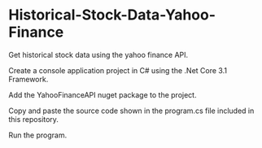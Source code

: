 # Historical-Stock-Data-Yahoo-Finance
Get historical stock data using the yahoo finance API.

Create a console application project in C# using the .Net Core 3.1 Framework.

Add the YahooFinanceAPI nuget package to the project.

Copy and paste the source code shown in the program.cs file included in this repository.

Run the program.
